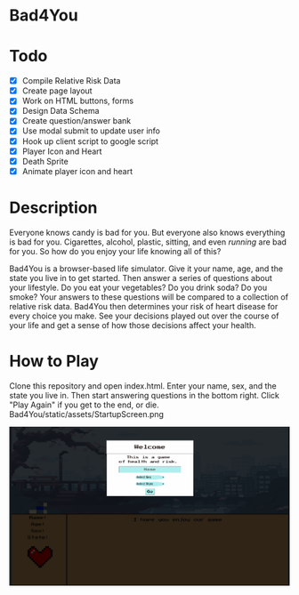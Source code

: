 # Bad4You

# Todo
- [X] Compile Relative Risk Data
- [X] Create page layout
- [X] Work on HTML buttons, forms
- [X] Design Data Schema
- [X] Create question/answer bank
- [X] Use modal submit to update user info
- [X] Hook up client script to google script
- [X] Player Icon and Heart
- [X] Death Sprite
- [X] Animate player icon and heart

# Description
Everyone knows candy is bad for you. But everyone also knows everything is bad for you. Cigarettes, alcohol, plastic, sitting, and even *running* are bad for you. So how do you enjoy your life knowing all of this?  
  
Bad4You is a browser-based life simulator. Give it your name, age, and the state you live in to get started. Then answer a series of questions about your lifestyle. Do you eat your vegetables? Do you drink soda? Do you smoke? Your answers to these questions will be compared to a collection of relative risk data. Bad4You then determines your risk of heart disease for every choice you make. See your decisions played out over the course of your life and get a sense of how those decisions affect your health.

# How to Play
Clone this repository and open index.html. Enter your name, sex, and the state you live in. Then start answering questions in the bottom right. Click "Play Again" if you get to the end, or die.
Bad4You/static/assets/StartupScreen.png

![test](static/assets/StartupScreen.png)
